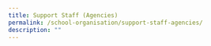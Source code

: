```yaml
---
title: Support Staff (Agencies)
permalink: /school-organisation/support-staff-agencies/
description: ""
---
```

